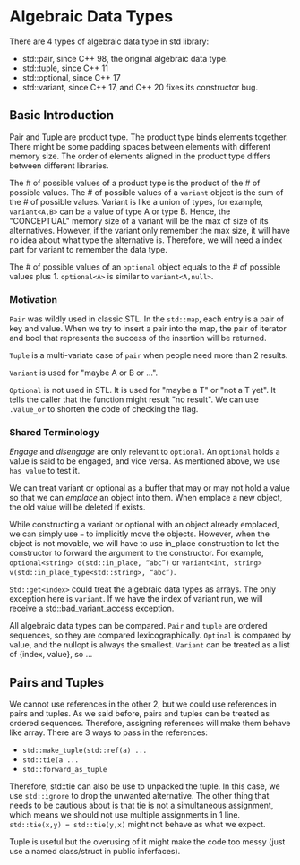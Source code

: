 # Algebraic Data Types

There are 4 types of algebraic data type in std library:

- std::pair, since C++ 98, the original algebraic data type.
- std::tuple, since C++ 11
- std::optional, since C++ 17
- std::variant, since C++ 17, and C++ 20 fixes its constructor bug.

## Basic Introduction

Pair and Tuple are product type. The product type binds elements together. There might be some padding spaces between elements with different memory size. The order of elements aligned in the product type differs between different libraries. 

The # of possible values of a product type is the product of the # of possible values. The # of possible values of a `variant` object is the sum of the # of possible values. Variant is like a union of types, for example, `variant<A,B>` can be a value of type A or type B. Hence, the "CONCEPTUAL" memory size of a variant will be the max of size of its alternatives. However, if the variant only remember the max size, it will have no idea about what type the alternative is. Therefore, we will need a index part for variant to remember the data type.

The # of possible values of an `optional` object equals to the # of possible values plus 1. `optional<A>` is similar to `variant<A,null>`.

### Motivation

`Pair` was wildly used in classic STL. In the `std::map`, each entry is a pair of key and value. When we try to insert a pair into the map, the pair of iterator and bool that represents the success of the insertion will be returned. 

`Tuple` is a multi-variate case of `pair` when people need more than 2 results. 

`Variant` is used for "maybe A or B or ...".

`Optional` is not used in STL. It is used for "maybe a T" or "not a T yet". It tells the caller that the function might result "no result". We can use `.value_or` to shorten the code of checking the flag. 

### Shared Terminology 

*Engage* and *disengage* are only relevant to `optional`. An `optional` holds a value is said to be engaged, and vice versa. As mentioned above, we use `has_value` to test it.

We can treat variant or optional as a buffer that may or may not hold a value so that we can *emplace* an object into them. When emplace a new object, the old value will be deleted if exists.  

While constructing a variant or optional with an object already emplaced, we can simply use `=` to implicitly move the objects. However, when the object is not movable, we will have to use in_place construction to let the constructor to forward the argument to the constructor. For example, `optional<string> o(std::in_place, “abc”)` or `variant<int, string> v(std::in_place_type<std::string>, “abc”)`.

`Std::get<index>` could treat the algebraic data types as arrays. The only exception here is `variant`. If we have the index of variant run, we will receive a std::bad_variant_access exception. 

All algebraic data types can be compared. `Pair` and `tuple` are ordered sequences, so they are compared lexicographically. `Optinal` is compared by value, and the nullopt is always the smallest. `Variant` can be treated as a list of {index, value}, so ...

## Pairs and Tuples

We cannot use references in the other 2, but we could use references in pairs and tuples. As we said before, pairs and tuples can be treated as ordered sequences. Therefore, assigning references will make them behave like array. There are 3 ways to pass in the references:
- `std::make_tuple(std::ref(a) ...`
- `std::tie(a ...`
- `std::forward_as_tuple`

Therefore, std::tie can also be use to unpacked the tuple. In this case, we use `std::ignore` to drop the unwanted alternative. The other thing that needs to be cautious about is that tie is not a simultaneous assignment, which means we should not use multiple assignments in 1 line. `std::tie(x,y) = std::tie(y,x)` might not behave as what we expect. 

Tuple is useful but the overusing of it might make the code too messy (just use a named class/struct in public inferfaces). 
